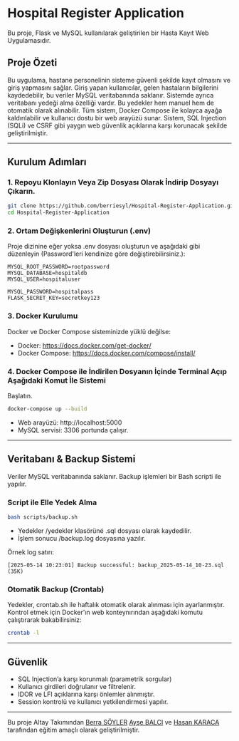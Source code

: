 # Hospital Register Application

Bu proje, Flask ve MySQL kullanılarak geliştirilen bir Hasta Kayıt Web Uygulamasıdır.

## Proje Özeti

Bu uygulama, hastane personelinin sisteme güvenli şekilde kayıt olmasını ve giriş yapmasını
sağlar. Giriş yapan kullanıcılar, gelen hastaların bilgilerini kaydedebilir, bu veriler MySQL
veritabanında saklanır. Sistemde ayrıca veritabanı yedeği alma özelliği vardır. Bu yedekler hem
manuel hem de otomatik olarak alınabilir. Tüm sistem, Docker Compose ile kolayca ayağa
kaldırılabilir ve kullanıcı dostu bir web arayüzü sunar. Sistem, SQL Injection (SQLi) ve CSRF gibi
yaygın web güvenlik açıklarına karşı korunacak şekilde geliştirilmiştir.

---

## Kurulum Adımları

### 1. Repoyu Klonlayın Veya Zip Dosyası Olarak İndirip Dosyayı Çıkarın.

```bash
git clone https://github.com/berriesyl/Hospital-Register-Application.git
cd Hospital-Register-Application
```

### 2. Ortam Değişkenlerini Oluşturun (.env)

Proje dizinine eğer yoksa .env dosyası oluşturun ve aşağıdaki gibi düzenleyin (Password'leri
kendinize göre değiştirebilirsiniz.):

```env
MYSQL_ROOT_PASSWORD=rootpassword
MYSQL_DATABASE=hospitaldb
MYSQL_USER=hospitaluser

MYSQL_PASSWORD=hospitalpass
FLASK_SECRET_KEY=secretkey123
```

### 3. Docker Kurulumu

Docker ve Docker Compose sisteminizde yüklü değilse:

- Docker: https://docs.docker.com/get-docker/
- Docker Compose: https://docs.docker.com/compose/install/

### 4. Docker Compose ile İndirilen Dosyanın İçinde Terminal Açıp Aşağıdaki Komut İle Sistemi
Başlatın.

```bash
docker-compose up --build
```

- Web arayüzü: http://localhost:5000
- MySQL servisi: 3306 portunda çalışır.

---

## Veritabanı & Backup Sistemi

Veriler MySQL veritabanında saklanır. Backup işlemleri bir Bash scripti ile yapılır.

### Script ile Elle Yedek Alma

```bash
bash scripts/backup.sh

```

- Yedekler /yedekler klasörüné .sql dosyası olarak kaydedilir.
- İşlem sonucu /backup.log dosyasına yazılır.

Örnek log satırı:

```
[2025-05-14 10:23:01] Backup successful: backup_2025-05-14_10-23.sql (35K)
```

### Otomatik Backup (Crontab)

Yedekler, crontab.sh ile haftalık otomatik olarak alınması için ayarlanmıştır.
Kontrol etmek için Docker'ın web konteynırından aşağıdaki komutu çalıştırarak bakabilirsiniz:

```bash
crontab -l
```

---

## Güvenlik

- SQL Injection’a karşı korunmalı (parametrik sorgular)
- Kullanıcı girdileri doğrulanır ve filtrelenir.
- IDOR ve LFI açıklarına karşı önlemler alınmıştır.
- Session kontrolü ve kullanıcı yetkilendirmesi yapılır.

---

Bu proje Altay Takımından [Berra SÖYLER](https://github.com/berriesyl) [Ayşe BALCI](https://github.com/st4ys3) ve [Hasan KARACA](https://github.com/HasanKrc0)  tarafından eğitim amaçlı olarak geliştirilmiştir.
